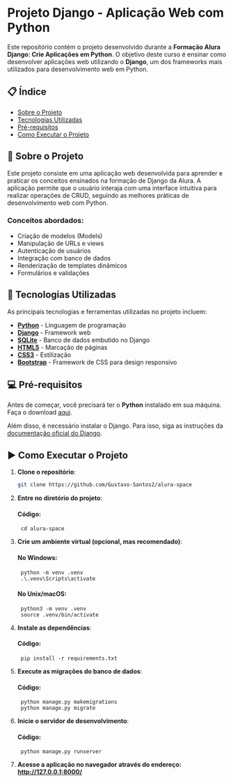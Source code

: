 # Projeto Django - Aplicação Web com Python

Este repositório contém o projeto desenvolvido durante a **Formação Alura Django: Crie Aplicações em Python**. O objetivo deste curso é ensinar como desenvolver aplicações web utilizando o **Django**, um dos frameworks mais utilizados para desenvolvimento web em Python.

## 📋 Índice

- [Sobre o Projeto](#sobre-o-projeto)
- [Tecnologias Utilizadas](#tecnologias-utilizadas)
- [Pré-requisitos](#pré-requisitos)
- [Como Executar o Projeto](#como-executar-o-projeto)

## 📝 Sobre o Projeto

Este projeto consiste em uma aplicação web desenvolvida para aprender e praticar os conceitos ensinados na formação de Django da Alura. A aplicação permite que o usuário interaja com uma interface intuitiva para realizar operações de CRUD, seguindo as melhores práticas de desenvolvimento web com Python.

### Conceitos abordados:

- Criação de modelos (Models)
- Manipulação de URLs e views
- Autenticação de usuários
- Integração com banco de dados
- Renderização de templates dinâmicos
- Formulários e validações

## 🚀 Tecnologias Utilizadas

As principais tecnologias e ferramentas utilizadas no projeto incluem:

- **[Python](https://www.python.org/)** - Linguagem de programação
- **[Django](https://www.djangoproject.com/)** - Framework web
- **[SQLite](https://www.sqlite.org/index.html)** - Banco de dados embutido no Django
- **[HTML5](https://developer.mozilla.org/pt-BR/docs/Web/HTML)** - Marcação de páginas
- **[CSS3](https://developer.mozilla.org/pt-BR/docs/Web/CSS)** - Estilização
- **[Bootstrap](https://getbootstrap.com/)** - Framework de CSS para design responsivo

## 💻 Pré-requisitos

Antes de começar, você precisará ter o **Python** instalado em sua máquina. Faça o download [aqui](https://www.python.org/downloads/).

Além disso, é necessário instalar o Django. Para isso, siga as instruções da [documentação oficial do Django](https://docs.djangoproject.com/).

## ▶️ Como Executar o Projeto

1. **Clone o repositório**:
   ```bash
   git clone https://github.com/Gustavo-Santos2/alura-space

2. **Entre no diretório do projeto**:
	#### Código:
		cd alura-space

3. **Crie um ambiente virtual (opcional, mas recomendado)**:
	#### No Windows:
		python -m venv .venv
		.\.venv\Scripts\activate
		
	#### No Unix/macOS:
		python3 -m venv .venv
		source .venv/bin/activate

4. **Instale as dependências**:
	#### Código:
		pip install -r requirements.txt
	
5. **Execute as migrações do banco de dados**:
	#### Código:
		python manage.py makemigrations
		python manage.py migrate
	
6. **Inicie o servidor de desenvolvimento**:
	#### Código:
		python manage.py runserver
	
7. **Acesse a aplicação no navegador através do endereço: http://127.0.0.1:8000/**
